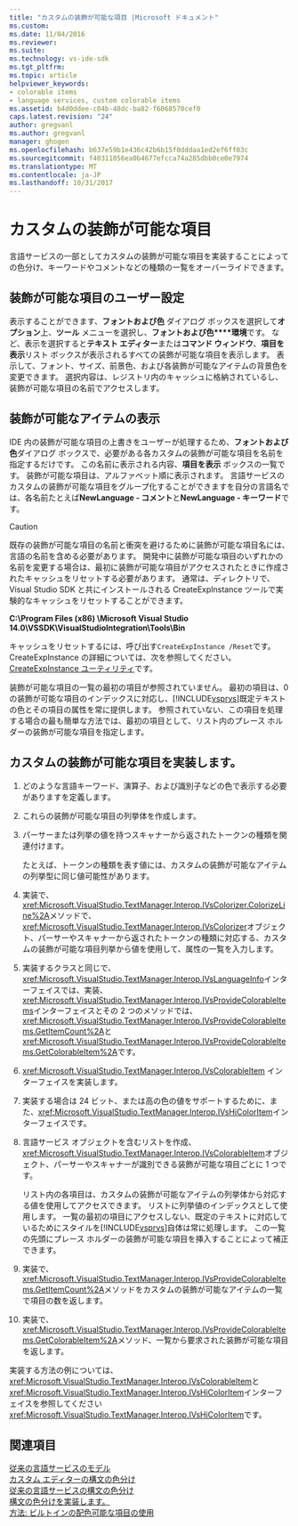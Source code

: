 ```yaml
---
title: "カスタムの装飾が可能な項目 |Microsoft ドキュメント"
ms.custom: 
ms.date: 11/04/2016
ms.reviewer: 
ms.suite: 
ms.technology: vs-ide-sdk
ms.tgt_pltfrm: 
ms.topic: article
helpviewer_keywords:
- colorable items
- language services, custom colorable items
ms.assetid: b4d0ddee-c04b-48dc-ba82-f6068570cef0
caps.latest.revision: "24"
author: gregvanl
ms.author: gregvanl
manager: ghogen
ms.openlocfilehash: b637e59b1e436c42b6b15f0dddaa1ed2ef6ff03c
ms.sourcegitcommit: f40311056ea0b4677efcca74a285dbb0ce0e7974
ms.translationtype: MT
ms.contentlocale: ja-JP
ms.lasthandoff: 10/31/2017
---
```

# <a name="custom-colorable-items"></a>カスタムの装飾が可能な項目
言語サービスの一部としてカスタムの装飾が可能な項目を実装することによっての色分け、キーワードやコメントなどの種類の一覧をオーバーライドできます。  
  
## <a name="user-settings-of-colorable-items"></a>装飾が可能な項目のユーザー設定  
 表示することができます、**フォントおよび色** ダイアログ ボックスを選択して**オプション**上、**ツール** メニューを選択し、**フォントおよび色****環境**です。 など、表示を選択すると**テキスト エディター**または**コマンド ウィンドウ**、**項目を表示**リスト ボックスが表示されるすべての装飾が可能な項目を表示します。 表示して、フォント、サイズ、前景色、および各装飾が可能なアイテムの背景色を変更できます。 選択内容は、レジストリ内のキャッシュに格納されているし、装飾が可能な項目の名前でアクセスします。  
  
## <a name="presentation-of-colorable-items"></a>装飾が可能なアイテムの表示  
 IDE 内の装飾が可能な項目の上書きをユーザーが処理するため、**フォントおよび色**ダイアログ ボックスで、必要がある各カスタムの装飾が可能な項目を名前を指定するだけです。 この名前に表示される内容、**項目を表示** ボックスの一覧です。 装飾が可能な項目は、アルファベット順に表示されます。 言語サービスのカスタムの装飾が可能な項目をグループ化することができますを自分の言語名では、各名前たとえば**NewLanguage - コメント**と**NewLanguage - キーワード**です。  
  
> [!CAUTION]
>  既存の装飾が可能な項目の名前と衝突を避けるために装飾が可能な項目名には、言語の名前を含める必要があります。 開発中に装飾が可能な項目のいずれかの名前を変更する場合は、最初に装飾が可能な項目がアクセスされたときに作成されたキャッシュをリセットする必要があります。 通常は、ディレクトリで、Visual Studio SDK と共にインストールされる CreateExpInstance ツールで実験的なキャッシュをリセットすることができます。  
>   
>  **C:\Program Files (x86) \Microsoft Visual Studio 14.0\VSSDK\VisualStudioIntegration\Tools\Bin**  
>   
>  キャッシュをリセットするには、呼び出す`CreateExpInstance /Reset`です。 CreateExpInstance の詳細については、次を参照してください。 [CreateExpInstance ユーティリティ](../../extensibility/internals/createexpinstance-utility.md)です。  
  
 装飾が可能な項目の一覧の最初の項目が参照されていません。 最初の項目は、0 の装飾が可能な項目のインデックスに対応し、[!INCLUDE[vsprvs](../../code-quality/includes/vsprvs_md.md)]既定テキストの色とその項目の属性を常に提供します。 参照されていない、この項目を処理する場合の最も簡単な方法では、最初の項目として、リスト内のプレース ホルダーの装飾が可能な項目を指定します。  
  
## <a name="implementing-custom-colorable-items"></a>カスタムの装飾が可能な項目を実装します。  
  
1.  どのような言語キーワード、演算子、および識別子などの色で表示する必要がありますを定義します。  
  
2.  これらの装飾が可能な項目の列挙体を作成します。  
  
3.  パーサーまたは列挙の値を持つスキャナーから返されたトークンの種類を関連付けます。  
  
     たとえば、トークンの種類を表す値には、カスタムの装飾が可能なアイテムの列挙型に同じ値可能性があります。  
  
4.  実装で、<xref:Microsoft.VisualStudio.TextManager.Interop.IVsColorizer.ColorizeLine%2A>メソッドで、<xref:Microsoft.VisualStudio.TextManager.Interop.IVsColorizer>オブジェクト、パーサーやスキャナーから返されたトークンの種類に対応する、カスタムの装飾が可能な項目列挙から値を使用して、属性の一覧を入力します。  
  
5.  実装するクラスと同じで、<xref:Microsoft.VisualStudio.TextManager.Interop.IVsLanguageInfo>インターフェイスでは、実装、<xref:Microsoft.VisualStudio.TextManager.Interop.IVsProvideColorableItems>インターフェイスとその 2 つのメソッドでは、<xref:Microsoft.VisualStudio.TextManager.Interop.IVsProvideColorableItems.GetItemCount%2A>と<xref:Microsoft.VisualStudio.TextManager.Interop.IVsProvideColorableItems.GetColorableItem%2A>です。  
  
6.  <xref:Microsoft.VisualStudio.TextManager.Interop.IVsColorableItem> インターフェイスを実装します。  
  
7.  実装する場合は 24 ビット、または高の色の値をサポートするために、また、<xref:Microsoft.VisualStudio.TextManager.Interop.IVsHiColorItem>インターフェイスです。  
  
8.  言語サービス オブジェクトを含むリストを作成、<xref:Microsoft.VisualStudio.TextManager.Interop.IVsColorableItem>オブジェクト、パーサーやスキャナーが識別できる装飾が可能な項目ごとに 1 つです。  
  
     リスト内の各項目は、カスタムの装飾が可能なアイテムの列挙体から対応する値を使用してアクセスできます。 リストに列挙値のインデックスとして使用します。 一覧の最初の項目にアクセスしない、既定のテキストに対応しているためにスタイルを[!INCLUDE[vsprvs](../../code-quality/includes/vsprvs_md.md)]自体は常に処理します。 この一覧の先頭にプレース ホルダーの装飾が可能な項目を挿入することによって補正できます。  
  
9. 実装で、<xref:Microsoft.VisualStudio.TextManager.Interop.IVsProvideColorableItems.GetItemCount%2A>メソッドをカスタムの装飾が可能なアイテムの一覧で項目の数を返します。  
  
10. 実装で、<xref:Microsoft.VisualStudio.TextManager.Interop.IVsProvideColorableItems.GetColorableItem%2A>メソッド、一覧から要求された装飾が可能な項目を返します。  
  
 実装する方法の例については、<xref:Microsoft.VisualStudio.TextManager.Interop.IVsColorableItem>と<xref:Microsoft.VisualStudio.TextManager.Interop.IVsHiColorItem>インターフェイスを参照してください<xref:Microsoft.VisualStudio.TextManager.Interop.IVsHiColorItem>です。  
  
## <a name="see-also"></a>関連項目  
 [従来の言語サービスのモデル](../../extensibility/internals/model-of-a-legacy-language-service.md)   
 [カスタム エディターの構文の色分け](../../extensibility/syntax-coloring-in-custom-editors.md)   
 [従来の言語サービスの構文の色分け](../../extensibility/internals/syntax-coloring-in-a-legacy-language-service.md)   
 [構文の色分けを実装します。](../../extensibility/internals/implementing-syntax-coloring.md)   
 [方法: ビルトインの配色可能な項目の使用](../../extensibility/internals/how-to-use-built-in-colorable-items.md)